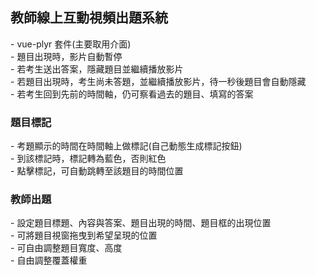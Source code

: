 <h2>教師線上互動視頻出題系統</h2>
- vue-plyr 套件(主要取用介面)<br />
- 題目出現時，影片自動暫停<br />
- 若考生送出答案，隱藏題目並繼續播放影片<br />
- 若題目出現時，考生尚未答題，並繼續播放影片，待一秒後題目會自動隱藏<br />
- 若考生回到先前的時間軸，仍可察看過去的題目、填寫的答案<br />

<h3>題目標記</h3>
- 考題顯示的時間在時間軸上做標記(自己動態生成標記按鈕)<br />
- 到該標記時，標記轉為藍色，否則紅色<br />
- 點擊標記，可自動跳轉至該題目的時間位置<br />

<h3>教師出題</h3>
- 設定題目標題、內容與答案、題目出現的時間、題目框的出現位置<br />
- 可將題目視窗拖曳到希望呈現的位置<br />
- 可自由調整題目寬度、高度<br />
- 自由調整覆蓋權重<br />